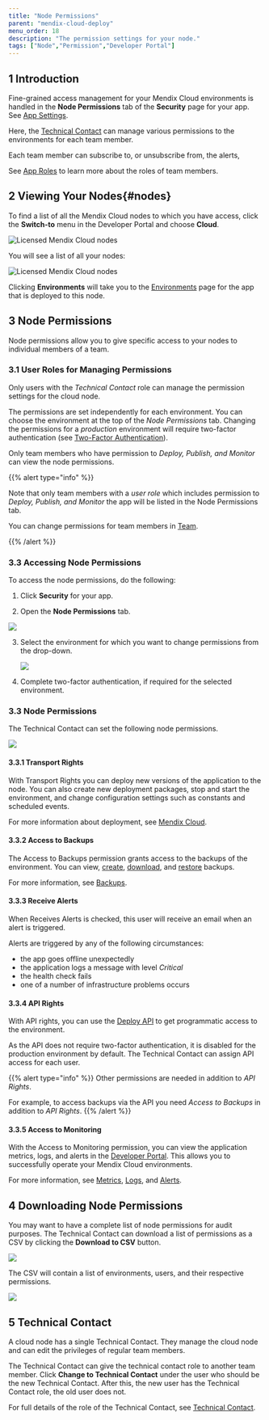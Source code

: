 ```yaml
---
title: "Node Permissions"
parent: "mendix-cloud-deploy"
menu_order: 18
description: "The permission settings for your node."
tags: ["Node","Permission","Developer Portal"]
---
```


## 1 Introduction

Fine-grained access management for your Mendix Cloud environments is handled in the **Node Permissions** tab of the **Security** page for your app. See [App Settings](/developerportal/settings).

Here, the [Technical Contact](/developerportal/collaborate/app-roles#technical-contact) can manage various permissions to the environments for each team member.

Each team member can subscribe to, or unsubscribe from, the alerts,

See [App Roles](/developerportal/collaborate/app-roles) to learn more about the roles of team members.

## 2 Viewing Your Nodes{#nodes}

To find a list of all the Mendix Cloud nodes to which you have access, click the **Switch-to** menu in the Developer Portal and choose **Cloud**.

![Licensed Mendix Cloud nodes](attachments/node-permissions/go-to-nodes-page.png)

You will see a list of all your nodes:

![Licensed Mendix Cloud nodes](attachments/node-permissions/nodes-list.png)

Clicking **Environments** will take you to the [Environments](/developerportal/deploy/environments) page for the app that is deployed to this node.

## 3 Node Permissions

Node permissions allow you to give specific access to your nodes to individual members of a team.

### 3.1 User Roles for Managing Permissions

Only users with the *Technical Contact* role can manage the permission settings for the cloud node.

The permissions are set independently for each environment. You can choose the environment at the top of the *Node Permissions* tab. Changing the permissions for a *production* environment will require two-factor authentication (see [Two-Factor Authentication](two-factor-authentication)).

Only team members who have permission to *Deploy, Publish, and Monitor* can view the node permissions.

{{% alert type="info" %}}

Note that only team members with a *user role* which includes permission to *Deploy, Publish, and Monitor* the app will be listed in the Node Permissions tab.

You can change permissions for team members in [Team](/developerportal/collaborate/team).

{{% /alert %}}

### 3.3 Accessing Node Permissions

To access the node permissions, do the following:

1. Click **Security** for your app.

2. Open the **Node Permissions** tab.

![](attachments/node-permissions/node-permissions.png)

3. Select the environment for which you want to change permissions from the drop-down.

    ![](attachments/node-permissions/node-flexible-environments.png)

4. Complete two-factor authentication, if required for the selected environment.

### 3.3 Node Permissions

The Technical Contact can set the following node permissions.

![](attachments/node-permissions/nodepermission.png)

#### 3.3.1 Transport Rights

With Transport Rights you can deploy new versions of the application to the node. You can also create new deployment packages, stop and start the environment, and change configuration settings such as constants and scheduled events.

For more information about deployment, see [Mendix Cloud](/developerportal/deploy/mendix-cloud-deploy).

#### 3.3.2 Access to Backups

The Access to Backups permission grants access to the backups of the environment. You can view, [create](/developerportal/operate/create-backup), [download](/developerportal/operate/download-backup), and [restore](/developerportal/operate/restore-backup) backups.

For more information, see [Backups](/developerportal/operate/backups).

#### 3.3.3 Receive Alerts

When Receives Alerts is checked, this user will receive an email when an alert is triggered.

Alerts are triggered by any of the following circumstances:

* the app goes offline unexpectedly
* the application logs a message with level *Critical*
* the health check fails
* one of a number of infrastructure problems occurs

#### 3.3.4 API Rights

With API rights, you can use the [Deploy API](/apidocs-mxsdk/apidocs/deploy-api) to get programmatic access to the environment.

As the API does not require two-factor authentication, it is disabled for the production environment by default. The Technical Contact can assign API access for each user.

{{% alert type="info" %}}
Other permissions are needed in addition to *API Rights*.

For example, to access backups via the API you need *Access to Backups* in addition to *API Rights*.
{{% /alert %}}

#### 3.3.5 Access to Monitoring

With the Access to Monitoring permission, you can view the application metrics, logs, and alerts in the [Developer Portal](http://sprintr.home.mendix.com). This allows you to successfully operate your Mendix Cloud environments.

For more information, see [Metrics](/developerportal/operate/metrics), [Logs](/developerportal/operate/logs), and [Alerts](/developerportal/operate/monitoring-application-health).

## 4 Downloading Node Permissions

You may want to have a complete list of node permissions for audit purposes. The Technical Contact can download a list of permissions as a CSV by clicking the **Download to CSV** button.

![](attachments/node-permissions/download-to-csv.png)

The CSV will contain a list of environments, users, and their respective permissions.

![](attachments/node-permissions/permissions-csv.png)

## 5 Technical Contact

A cloud node has a single Technical Contact. They manage the cloud node and can edit the privileges of regular team members.

The Technical Contact can give the technical contact role to another team member. Click **Change to Technical Contact** under the user who should be the new Technical Contact. After this, the new user has the Technical Contact role, the old user does not.

For full details of the role of the Technical Contact, see [Technical Contact](/developerportal/collaborate/app-roles#technical-contact).
